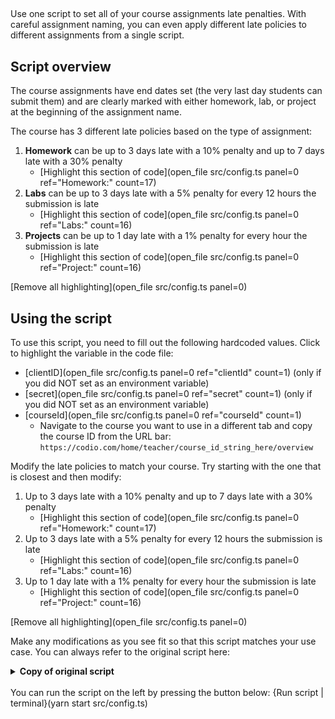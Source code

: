 ##

Use one script to set all of your course assignments late penalties. With careful assignment naming, you can even apply different late policies to different assignments from a single script.

## Script overview
The course assignments have end dates set (the very last day students can submit them) and are clearly marked with either homework, lab, or project at the beginning of the assignment name.

The course has 3 different late policies based on the type of assignment:
1. **Homework** can be up to 3 days late with a 10% penalty and up to 7 days late with a 30% penalty
    - [Highlight this section of code](open_file src/config.ts panel=0 ref="Homework:" count=17)
2. **Labs** can be up to 3 days late with a 5% penalty for every 12 hours the submission is late
    - [Highlight this section of code](open_file src/config.ts panel=0 ref="Labs:" count=16)
3. **Projects** can be up to 1 day late with a 1% penalty for every hour the submission is late
    - [Highlight this section of code](open_file src/config.ts panel=0 ref="Project:" count=16)

[Remove all highlighting](open_file src/config.ts panel=0)

## Using the script
To use this script, you need to fill out the following hardcoded values. Click to highlight the variable in the code file:
* [clientID](open_file src/config.ts panel=0 ref="clientId" count=1) (only if you did NOT set as an environment variable)
* [secret](open_file src/config.ts panel=0 ref="secret" count=1)  (only if you did NOT set as an environment variable)
* [courseId](open_file src/config.ts panel=0 ref="courseId" count=1)
    * Navigate to the course you want to use in a different tab and copy the course ID from the URL bar: `https://codio.com/home/teacher/course_id_string_here/overview`

Modify the late policies to match your course. Try starting with the one that is closest and then modify:
1. Up to 3 days late with a 10% penalty and up to 7 days late with a 30% penalty
    - [Highlight this section of code](open_file src/config.ts panel=0 ref="Homework:" count=17)
2. Up to 3 days late with a 5% penalty for every 12 hours the submission is late
    - [Highlight this section of code](open_file src/config.ts panel=0 ref="Labs:" count=16)
3. Up to 1 day late with a 1% penalty for every hour the submission is late
    - [Highlight this section of code](open_file src/config.ts panel=0 ref="Project:" count=16)

[Remove all highlighting](open_file src/config.ts panel=0)

Make any modifications as you see fit so that this script matches your use case. You can always refer to the original script here:
<details>
  <summary>
     <b>Copy of original script</b>
  </summary>

```javascript
    require('dotenv').config()
    import codio from 'codio-api-js'
    import _ from 'lodash'
    import { Penalty } from 'codio-api-js/lib/lib/assignment'
    const api = codio.v1

    const clientId = process.env['CLIENT'] || 'clientId'
    const secret = process.env['SECRET'] || 'secret'

    // hardcoded values
    const courseId = 'courseId'

    function setDate(date: Date, shiftDays = 0, shiftHours = 0, shiftMinutes = 0): Date {
      const res = new Date(date);
      res.setDate(res.getDate() + shiftDays)
      res.setHours(res.getHours() + shiftHours)
      res.setMinutes(res.getMinutes() + shiftMinutes)
      return res
    }

    async function main() {
      await api.auth(clientId, secret)

      const course = await api.course.info(courseId)
      for (const assignment of course.assignments) {
        const settings = await api.assignment.getSettings(courseId, assignment.id)
        console.log(`Updateing ${assignment.name}`)
        if (!settings.endTime) {
          continue
        }
        const penalties: Penalty[] = []
        if (assignment.name.startsWith('Homework:')) { 
          // Homework can be up to 3 days late with a 10% penalty and up to 7 days late with a 30% penalty
          const dueDate = new Date(settings.endTime)
          dueDate.setDate(dueDate.getDate() - 10) // set Due Date 10 days before the end final date

          penalties.push({
            id: 1,
            percent: 10,
            datetime: setDate(dueDate, 3),
            message: '10%'
          })
          penalties.push({
            id: 2,
            percent: 30,
            datetime: setDate(dueDate, 7),
            message: '30%'
          })
        } else if (assignment.name.startsWith('Labs:')) {
          // Labs can be up to 3 days late with a 5% penalty for every 12 hours the submission is late
          
          const dueDate = new Date(settings.endTime)
          dueDate.setDate(dueDate.getDate() - 10) // set Due Date 10 days before the end final date

          let percent = 5
          for (let shift = 0; shift <= 3 * 24; shift += 12) {
            penalties.push({
              id: shift,
              percent,
              datetime: setDate(dueDate, 0, shift),
              message: `${percent}%`
            })
            percent += 5
          }
        } else if (assignment.name.startsWith('Project:')) {
          // Projects can be up to 1 day late with a 1% penalty for every hour the submission is late
          const dueDate = new Date(settings.endTime)
          dueDate.setDate(dueDate.getDate() - 1) // set Due Date 1 days before the end final date

          let percent = 1
          let i = 1
          for (let shift = 0; shift <= 24; shift++) {
            penalties.push({
              id: i,
              percent,
              datetime: setDate(dueDate, 0, shift),
              message: `${percent}%`
            })
            i++
            percent += 1
          }
        } else {
          continue
        }
        await api.assignment.updateSettings(courseId, assignment.id, {penalties})
      }
    }

    main().catch(_ => {
      console.error(_);
      process.exit(1)
    })
```

</details>

<br>
You can run the script on the left by pressing the button below:
{Run script | terminal}(yarn start src/config.ts)
